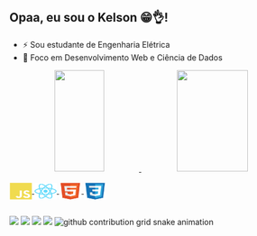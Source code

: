 ## Opaa, eu sou o Kelson 😁👌!
- ⚡️ Sou estudante de Engenharia Elétrica
- 🚀 Foco em Desenvolvimento Web e Ciência de Dados

<div align="center">
  <a href="https://github.com/K3lOli">
  <img height="180em" width="42%" src="https://github-readme-stats.vercel.app/api?username=K3lOli&show_icons=true&theme=dracula&include_all_commits=true&count_private=true"/>
  <img height="180em" width="50%" src="https://github-readme-stats.vercel.app/api/top-langs/?username=K3lOli&layout=compact&langs_count=7&theme=dracula"/>
</div>

<div style="display: inline_block"><br>
  <img align="center" alt="Kel-Js" height="30" width="40" src="https://raw.githubusercontent.com/devicons/devicon/master/icons/javascript/javascript-plain.svg">
  <img align="center" alt="Kel-React" height="30" width="40" src="https://raw.githubusercontent.com/devicons/devicon/master/icons/react/react-original.svg">
  <img align="center" alt="Kel-HTML" height="30" width="40" src="https://raw.githubusercontent.com/devicons/devicon/master/icons/html5/html5-original.svg">
  <img align="center" alt="Kel-CSS" height="30" width="40" src="https://raw.githubusercontent.com/devicons/devicon/master/icons/css3/css3-original.svg">
</div>

  ##

<div> 
  <a href="https://instagram.com/" target="_blank"><img src="https://img.shields.io/badge/-Instagram-%23E4405F?style=for-the-badge&logo=instagram&logoColor=white" target="_blank"></a>
 <a href="https://" target="_blank"><img src="https://img.shields.io/badge/Discord-7289DA?style=for-the-badge&logo=discord&logoColor=white" target="_blank"></a> 
  <a href = "mailto:k3lson.victor@gmail.com"><img src="https://img.shields.io/badge/-Gmail-%23333?style=for-the-badge&logo=gmail&logoColor=white" target="_blank"></a>
  <a href="https://www.linkedin.com/in/kelson-victor-378aa914b/" target="_blank"><img src="https://img.shields.io/badge/-LinkedIn-%230077B5?style=for-the-badge&logo=linkedin&logoColor=white" target="_blank"></a>
  
<picture>
  <source media="(prefers-color-scheme: dark)" srcset="https://raw.githubusercontent.com/planete/planete/output/github-contribution-grid-snake-dark.svg">
  <source media="(prefers-color-scheme: light)" srcset="https://raw.githubusercontent.com/planete/planete/output/github-contribution-grid-snake.svg">
  <img alt="github contribution grid snake animation" src="https://raw.githubusercontent.com/planete/planete/output/github-contribution-grid-snake.svg">
</picture>
</div>
